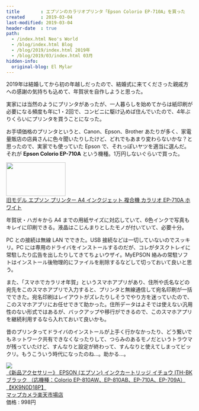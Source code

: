 ```yaml
---
title        : エプソンのカラリオプリンタ「Epson Colorio EP-710A」を買った
created      : 2019-03-04
last-modified: 2019-03-04
header-date  : true
path:
  - /index.html Neo's World
  - /blog/index.html Blog
  - /blog/2019/index.html 2019年
  - /blog/2019/03/index.html 03月
hidden-info:
  original-blog: El Mylar
---
```


2019年は結婚してから初の年越しだったので、結婚式に来てくださった親戚方への感謝の気持ちも込めて、年賀状を自作しようと思った。

実家には当然のようにプリンタがあったが、一人暮らしを始めてからは紙印刷が必要になる頻度も年に1・2回で、コンビニに駆け込めば住んでいたので、4年ぶりくらいにプリンタを買うことになった。

お手頃価格のプリンタというと、Canon、Epson、Brother あたりが多く、家電量販店の店員さんに色々聞いたりしたけど、どれでもあまり変わらないかな？と思ったので、実家でも使っていた Epson で、それっぽいヤツを適当に選んだ。それが **Epson Colorio EP-710A** という機種。1万円しないぐらいで買った。

<div class="ad-amazon">
  <div class="ad-amazon-image">
    <a href="https://www.amazon.co.jp/dp/B0756ZC288?tag=neos21-22&amp;linkCode=osi&amp;th=1&amp;psc=1">
      <img src="https://m.media-amazon.com/images/I/41fb66HtR-L._SL160_.jpg" width="160" height="91">
    </a>
  </div>
  <div class="ad-amazon-info">
    <div class="ad-amazon-title">
      <a href="https://www.amazon.co.jp/dp/B0756ZC288?tag=neos21-22&amp;linkCode=osi&amp;th=1&amp;psc=1">旧モデル エプソン プリンター A4 インクジェット 複合機 カラリオ EP-710A ホワイト</a>
    </div>
  </div>
</div>

年賀状・ハガキから A4 までの用紙サイズに対応していて、6色インクで写真もキレイに印刷できる。液晶はこじんまりとしたモノが付いていて、必要十分。

PC との接続は無線 LAN でできた。USB 接続などは一切していないのでスッキリ。PC には専用のドライバをインストールするのだが、コレがタスクトレイに常駐したり広告を出したりしてきてちょいウザイ。MyEPSON 絡みの常駐ソフトはインストール後物理的にファイルを削除するなどして切っておいて良いと思う。

また、「スマホでカラリオ年賀」というスマホアプリがあり、住所や氏名などの宛先をこのスマホアプリで入力すると、プリンタと無線通信して宛名印刷が一括でできた。宛名印刷はレイアウトがズレたりしそうでやり方を迷っていたので、このスマホアプリにお任せできて助かった。住所データはよそでは使えない汎用性のない形式ではあるが、バックアップや移行ができるので、このスマホアプリを継続利用するなら入れておいて良いかも。

昔のプリンタってドライバのインストールが上手く行かなかったり、どう繋いでもネットワーク共有できなくなったりして、つらみのあるモノだというトラウマが残っていたけど、すんなりと設定が終わって、すんなりと使えてしまってビックリ。もうこういう時代になったのね…。助かる…。

<div class="ad-rakuten">
  <div class="ad-rakuten-image">
    <a href="https://hb.afl.rakuten.co.jp/hgc/g00prnm2.waxycfcf.g00prnm2.waxyda61/?pc=https%3A%2F%2Fitem.rakuten.co.jp%2Fmapcamera%2F4988617266797%2F&amp;m=http%3A%2F%2Fm.rakuten.co.jp%2Fmapcamera%2Fi%2F10839362%2F">
      <img src="https://thumbnail.image.rakuten.co.jp/@0_mall/mapcamera/cabinet/new_107/4988617266797_1.jpg?_ex=128x128">
    </a>
  </div>
  <div class="ad-rakuten-info">
    <div class="ad-rakuten-title">
      <a href="https://hb.afl.rakuten.co.jp/hgc/g00prnm2.waxycfcf.g00prnm2.waxyda61/?pc=https%3A%2F%2Fitem.rakuten.co.jp%2Fmapcamera%2F4988617266797%2F&amp;m=http%3A%2F%2Fm.rakuten.co.jp%2Fmapcamera%2Fi%2F10839362%2F">《新品アクセサリー》 EPSON (エプソン) インクカートリッジ イチョウ ITH-BK ブラック （応機種：Colorio EP-810AW、EP-810AB、EP-710A、EP-709A）【KK9N0D18P】</a>
    </div>
    <div class="ad-rakuten-shop">
      <a href="https://hb.afl.rakuten.co.jp/hgc/g00prnm2.waxycfcf.g00prnm2.waxyda61/?pc=https%3A%2F%2Fwww.rakuten.co.jp%2Fmapcamera%2F&amp;m=http%3A%2F%2Fm.rakuten.co.jp%2Fmapcamera%2F">マップカメラ楽天市場店</a>
    </div>
    <div class="ad-rakuten-price">価格 : 998円</div>
  </div>
</div>
